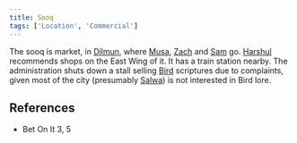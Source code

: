 ```yaml
---
title: Sooq
tags: ['Location', 'Commercial']
---
```

The sooq is market, in [Dilmun](_wiki/dilmun.md), where [Musa](_wiki/musa.md), [Zach](_wiki/zach.md) and [Sam](_wiki/sam.md) go. [Harshul](_wiki/harshul.md) recommends shops on the East Wing of it. It has a train station nearby. The administration shuts down a stall selling [Bird](_wiki/bird.md) scriptures due to complaints, given most of the city (presumably [Salwa](_wiki/salwa.md)) is not interested in Bird lore.

## References
- Bet On It 3, 5
